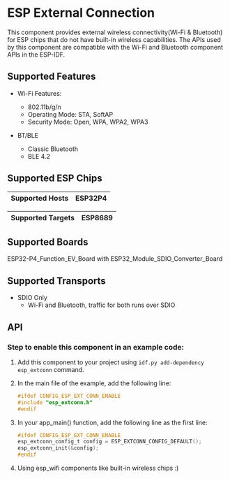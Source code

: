 # ESP External Connection

This component provides external wireless connectivity(Wi-Fi & Bluetooth) for ESP chips that do not have built-in wireless capabilities. The APIs used by this component are compatible with the Wi-Fi and Bluetooth component APIs in the ESP-IDF.

## Supported Features

- Wi-Fi Features:
  - 802.11b/g/n
  - Operating Mode: STA, SoftAP
  - Security Mode: Open, WPA, WPA2, WPA3

- BT/BLE
  - Classic Bluetooth
  - BLE 4.2

## Supported ESP Chips

| Supported Hosts | ESP32P4 | 
| ----------------- | ----- |

| Supported Targets | ESP8689 | 
| ----------------- | ------- |

## Supported Boards

ESP32-P4_Function_EV_Board with ESP32_Module_SDIO_Converter_Board

## Supported Transports

* SDIO Only
    * Wi-Fi and Bluetooth, traffic for both runs over SDIO

## API

### Step to enable this component in an example code:

1. Add this component to your project using ```idf.py add-dependency esp_extconn``` command.

2. In the main file of the example, add the following line:
    ```c
    #ifdef CONFIG_ESP_EXT_CONN_ENABLE
    #include "esp_extconn.h"
    #endif
    ```

3. In your app_main() function, add the following line as the first line:
    ```c
    #ifdef CONFIG_ESP_EXT_CONN_ENABLE
    esp_extconn_config_t config = ESP_EXTCONN_CONFIG_DEFAULT();
    esp_extconn_init(&config);
    #endif
    ```

4. Using esp_wifi components like built-in wireless chips :)
